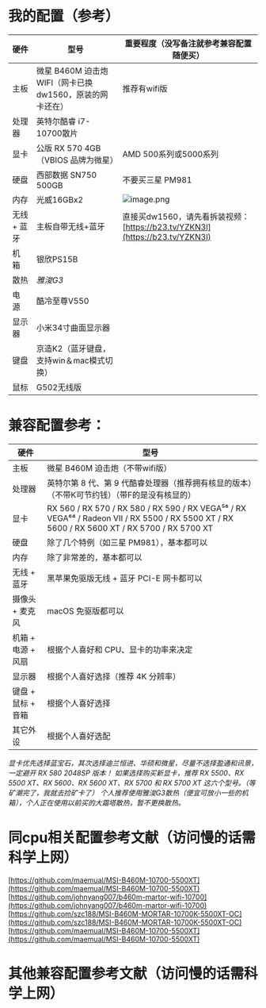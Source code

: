 # 我的配置（参考）
| 硬件 | 型号 | 重要程度（没写备注就参考兼容配置随便买） |
| --- | --- | --- |
| 主板 | 微星 B460M 迫击炮 WIFI（网卡已换dw1560，原装的网卡还在） | 推荐有wifi版 |
| 处理器 | 英特尔酷睿 i7-10700散片 |  |
| 显卡 | 公版 RX 570 4GB（VBIOS 品牌为微星） | AMD 500系列或5000系列 |
| 硬盘 | 西部数据 SN750 500GB | 不要买三星 PM981 |
| 内存 | 光威16GBx2 | ![image.png](https://cdn.nlark.com/yuque/0/2021/png/691413/1629256266936-9d6edd68-1fb4-4e12-85af-d9dd2d4cc295.png#clientId=ub507a158-025e-4&from=paste&height=83&id=ub531cc73&margin=%5Bobject%20Object%5D&name=image.png&originHeight=83&originWidth=322&originalType=binary&ratio=1&size=15640&status=done&style=none&taskId=ua4abf370-c944-4a94-ae32-02fb228c09f&width=322) |
| 无线 + 蓝牙 | 主板自带无线+蓝牙 | 直接买dw1560，请先看拆装视频：[https://b23.tv/YZKN3l](https://b23.tv/YZKN3l) |
| 机箱  | 银欣PS15B |  |
| 散热 | _雅浚G3_ |  |
| 电源  | 酷冷至尊V550  |  |
| 显示器 | 小米34寸曲面显示器 |  |
| 键盘 | 京造K2（蓝牙键盘，支持win＆mac模式切换） |  |
| 鼠标 | G502无线版 |  |





# 兼容配置参考：
| 硬件 | 型号 |
| --- | --- |
| 主板 | 微星 B460M 迫击炮（不带wifi版） |
| 处理器 | 英特尔第 8 代、第 9 代酷睿处理器（推荐拥有核显的版本）（不带K可节约钱）（带F的是没有核显的） |
| 显卡 | RX 560 / RX 570 / RX 580 / RX 590 / RX VEGA⁵⁶ / RX VEGA⁶⁴ / Radeon VII / RX 5500 / RX 5500 XT / RX 5600 / RX 5600 XT / RX 5700 / RX 5700 XT |
| 硬盘 | 除了几个特例（如三星 PM981），基本都可以 |
| 内存 | 除了非常差的，基本都可以 |
| 无线 + 蓝牙 | 黑苹果免驱版无线 + 蓝牙 PCI-E 网卡都可以 |
| 摄像头 + 麦克风 | macOS 免驱版都可以 |
| 机箱 + 电源 + 风扇 | 根据个人喜好和 CPU、显卡的功率来决定 |
| 显示器 | 根据个人喜好选择（推荐 4K 分辨率） |
| 键盘 + 鼠标 + 音箱 | 根据个人喜好选择 |
| 其它外设 | 根据个人喜好选配 |

_显卡优先选择蓝宝石，其次选择迪兰恒进、华硕和微星，尽量不选择盈通和讯景，一定避开 RX 580 2048SP 版本！_
_如果选择购买新显卡，推荐 RX 5500、RX 5500 XT、RX 5600、RX 5600 XT、RX 5700 和 RX 5700 XT 这六个型号。（等矿潮完了，我就去捡矿卡了）_
_个人推荐使用雅浚G3散热（便宜可放小一些的机箱），个人正在使用以前买的大霜塔散热，暂不更换散热。_
_​_

# 同cpu相关配置参考文献（访问慢的话需科学上网）
[https://github.com/maemual/MSI-B460M-10700-5500XT](https://github.com/maemual/MSI-B460M-10700-5500XT)
[https://github.com/johnyang007/b460m-martor-wifi-10700](https://github.com/johnyang007/b460m-martor-wifi-10700)
[https://github.com/szc188/MSI-B460M-MORTAR-10700K-5500XT-OC](https://github.com/szc188/MSI-B460M-MORTAR-10700K-5500XT-OC)
[https://github.com/maemual/MSI-B460M-10700-5500XT](https://github.com/maemual/MSI-B460M-10700-5500XT)
# 其他兼容配置参考文献（访问慢的话需科学上网）


